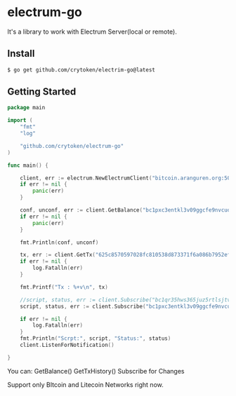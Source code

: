 electrum-go 
===

It's a library to work with Electrum Server(local or remote).

## Install 

```bash
$ go get github.com/crytoken/electrim-go@latest 
```

## Getting Started

``` go
package main

import (
	"fmt"
	"log"

	"github.com/crytoken/electrum-go"
)

func main() {

	client, err := electrum.NewElectrumClient("bitcoin.aranguren.org:50001", "bitcoin")
	if err != nil {
		panic(err)
	}

	conf, unconf, err := client.GetBalance("bc1pxc3entkl3v09ggcfe9nvcuq720plfu4lf5frm3yw0a39zckuasksl83a2s")
	if err != nil {
		panic(err)
	}

	fmt.Println(conf, unconf)

	tx, err := client.GetTx("625c8570597028fc810538d873371f6a086b7952efb96e458065a78d3ba64f1d", true)
	if err != nil {
		log.Fatalln(err)
	}

	fmt.Printf("Tx : %+v\n", tx)

	//script, status, err := client.Subscribe("bc1qr35hws365juz5rtlsjtvmulu97957kqvr3zpw3")
	script, status, err := client.Subscribe("bc1pxc3entkl3v09ggcfe9nvcuq720plfu4lf5frm3yw0a39zckuasksl83a2s")

	if err != nil {
		log.Fatalln(err)
	}
	fmt.Println("Scrpt:", script, "Status:", status)
	client.ListenForNotification()

}
```

You can:
 GetBalance()
 GetTxHistory()
 Subscribe for Changes


Support only BItcoin and Litecoin Networks right now.

